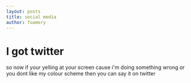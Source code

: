 ```yaml
---
layout: posts
title: social media
author: foamery
--- 
```


I got twitter
==============

so now if your yelling at your screen cause i'm doing something wrong or you dont like my colour scheme then you can say it on twitter
